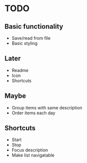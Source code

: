 # TODO

## Basic functionality
- Save/read from file
- Basic styling

## Later
- Readme
- Icon
- Shortcuts

## Maybe
- Group items with same description
- Order items each day

## Shortcuts
- Start
- Stop
- Focus description
- Make list navigatable